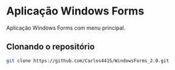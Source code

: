 # Aplicação Windows Forms

Aplicação Windows Forms com menu principal.

## Clonando o repositório

```bash
git clone https://github.com/Carlos4415/WindowsForms_2.0.git
